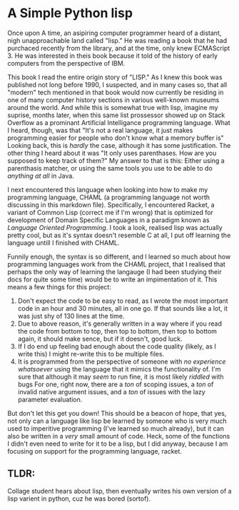 # A Simple Python lisp

Once upon A time, an asipiring computer programmer heard of a distant, nigh
unapproachable land called "lisp." He was reading a book that he had purchaced
recently from the library, and at the time, only knew ECMAScript 3. He was
interested in theis book because it told of the history of early computers from
the perspective of IBM.

This book I read the entire origin story of "LISP." As I knew this book was
published not long before 1990, I suspected, and in many cases so, that all
"modern" tech mentioned in that book would now currently be residing in one of
many computer history sections in various well-known museums around the world.
And while this is somewhat true with lisp, imagine my suprise, months later,
when this same list prossessor showed up on Stack Overflow as a prominant
Artificial Intelligance programming language. What I heard, though, was that
"It's not a real language, it just makes programming easier for people who
don't know what a memory buffer is" Looking back, this is _hardly_ the case,
although it has some justification. The other thing I heard about it was "It
only uses parenthases. How are you supposed to keep track of them?" My answer
to that is this: Either using a parenthasis matcher, or using the same tools
you use to be able to do _anything at all_ in Java.

I next encountered this language when looking into how to make my programming
language, CHAML (a programming language not worth discussing in this markdown
file). Specifically, I encountered Racket, a variant of Common Lisp (correct me
if I'm wrong) that is optimized for development of Domain Specific Languages in
a paradigm known as _Language Oriented Programming_. I took a look, realised
lisp was actually pretty cool, but as it's syntax doesn't resemble C at all, I
put off learning the language untill I finished with CHAML.

Funnily enough, the syntax is so different, and I learned so much about how
programming languages work from the CHAML project, that I realised that perhaps
the only way of learning the langauge (I had been studying their docs for quite
some time) would be to write an impimentation of it. This means a few things
for this project:

1. Don't expect the code to be easy to read, as I wrote the most important code
in an hour and 30 minutes, all in one go. If that sounds like a lot, it was just
shy of 130 lines at the time.
2. Due to above reason, it's generally written in a way where if you read the
code from bottom to top, then top to bottom, then top to bottom again, it
should make sence, but if it doesn't, good luck.
3. If I do end up feeling bad enough about the code quality (likely, as I write
this) I might re-write this to be multiple files.
4. It is programmed from the perspective of someone with _no experience
whatsoever_ using the language that it mimics the functionality of. I'm sure
that although it may _seem_ to run fine, it is most likely _riddled_ with bugs
For one, right now, there are a _ton_ of scoping issues, a _ton_ of invalid
native argument issues, and a _ton_ of issues with the lazy parameter
evaluation.

But don't let this get you down! This should be a beacon of hope, that yes, not
only can a language like lisp be learned by someone who is very much used to
imperitive programming (I've learned so much already), but it can also be
written in a _very_ small amount of code. Heck, some of the functions I didn't
even need to write for it to be a lisp, but I did anyway, because I am focusing
on support for the programming language, racket.

## TLDR:

Collage student hears about lisp, then eventually writes his own version of a
lisp varient in python, cuz he was bored (sortof).

